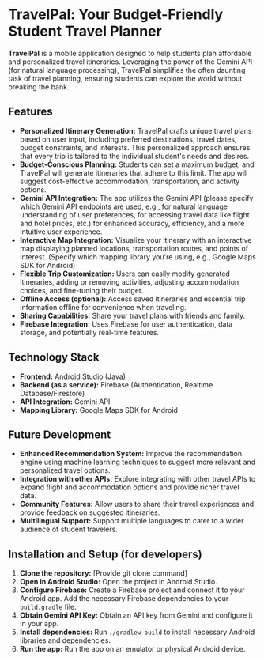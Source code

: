 # TravelPal: Your Budget-Friendly Student Travel Planner

**TravelPal** is a mobile application designed to help students plan affordable and personalized travel itineraries. Leveraging the power of the Gemini API (for natural language processing), TravelPal simplifies the often daunting task of travel planning, ensuring students can explore the world without breaking the bank.

## Features

* **Personalized Itinerary Generation:** TravelPal crafts unique travel plans based on user input, including preferred destinations, travel dates, budget constraints, and interests. This personalized approach ensures that every trip is tailored to the individual student's needs and desires.
* **Budget-Conscious Planning:** Students can set a maximum budget, and TravelPal will generate itineraries that adhere to this limit. The app will suggest cost-effective accommodation, transportation, and activity options.
* **Gemini API Integration:** The app utilizes the Gemini API (please specify which Gemini API endpoints are used, e.g., for natural language understanding of user preferences, for accessing travel data like flight and hotel prices, etc.) for enhanced accuracy, efficiency, and a more intuitive user experience.
* **Interactive Map Integration:** Visualize your itinerary with an interactive map displaying planned locations, transportation routes, and points of interest.  (Specify which mapping library you're using, e.g., Google Maps SDK for Android)
* **Flexible Trip Customization:** Users can easily modify generated itineraries, adding or removing activities, adjusting accommodation choices, and fine-tuning their budget.
* **Offline Access (optional):** Access saved itineraries and essential trip information offline for convenience when traveling.
* **Sharing Capabilities:** Share your travel plans with friends and family.
* **Firebase Integration:**  Uses Firebase for user authentication, data storage, and potentially real-time features.


## Technology Stack

* **Frontend:** Android Studio (Java)
* **Backend (as a service):** Firebase (Authentication, Realtime Database/Firestore)
* **API Integration:** Gemini API
* **Mapping Library:** Google Maps SDK for Android


## Future Development

* **Enhanced Recommendation System:** Improve the recommendation engine using machine learning techniques to suggest more relevant and personalized travel options.
* **Integration with other APIs:** Explore integrating with other travel APIs to expand flight and accommodation options and provide richer travel data.
* **Community Features:** Allow users to share their travel experiences and provide feedback on suggested itineraries.
* **Multilingual Support:** Support multiple languages to cater to a wider audience of student travelers.


## Installation and Setup (for developers)

1. **Clone the repository:**  [Provide git clone command]
2. **Open in Android Studio:** Open the project in Android Studio.
3. **Configure Firebase:**  Create a Firebase project and connect it to your Android app.  Add the necessary Firebase dependencies to your `build.gradle` file.
4. **Obtain Gemini API Key:** Obtain an API key from Gemini and configure it in your app.
5. **Install dependencies:**  Run `./gradlew build` to install necessary Android libraries and dependencies.
6. **Run the app:** Run the app on an emulator or physical Android device.
